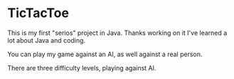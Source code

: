 # TicTacToe

This is my first "serios" project in Java.
Thanks working on it I've learned a lot about Java and coding.

You can play my game against an AI, as well against a real person.

There are three difficulty levels, playing against AI.
